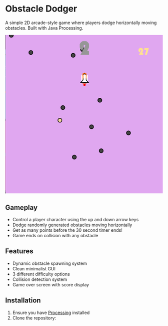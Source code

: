 # Obstacle Dodger

A simple 2D arcade-style game where players dodge horizontally moving obstacles. Built with Java Processing.

![Gameplay Photos](/image.png)  


## Gameplay
- Control a player character using the up and down arrow keys
- Dodge randomly generated obstacles moving horizontally
- Get as many points before the 30 second timer ends!
- Game ends on collision with any obstacle

## Features
- Dynamic obstacle spawning system
- Clean minimalist GUI
- 3 different difficulty options
- Collision detection system
- Game over screen with score display

## Installation
1. Ensure you have [Processing](https://processing.org/download/) installed
2. Clone the repository:
   ```bash
